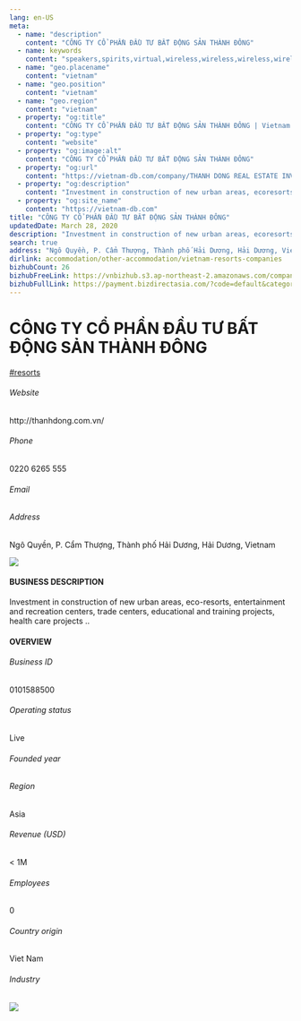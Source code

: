 ```yaml
---
lang: en-US
meta:
  - name: "description"
    content: "CÔNG TY CỔ PHẦN ĐẦU TƯ BẤT ĐỘNG SẢN THÀNH ĐÔNG"
  - name: keywords
    content: "speakers,spirits,virtual,wireless,wireless,wireless,wireless,wireless,wireless,wireless,wireless,wireless,wireless,wireless,wireless,wireless,wireless,vietnam-resorts-companies"
  - name: "geo.placename"
    content: "vietnam"
  - name: "geo.position"
    content: "vietnam"
  - name: "geo.region"
    content: "vietnam"
  - property: "og:title"
    content: "CÔNG TY CỔ PHẦN ĐẦU TƯ BẤT ĐỘNG SẢN THÀNH ĐÔNG | Vietnam DB"
  - property: "og:type"
    content: "website"
  - property: "og:image:alt"
    content: "CÔNG TY CỔ PHẦN ĐẦU TƯ BẤT ĐỘNG SẢN THÀNH ĐÔNG"
  - property: "og:url"
    content: "https://vietnam-db.com/company/THANH DONG REAL ESTATE INVESTMENT JOINT STOCK COMPANY-2788385"
  - property: "og:description"
    content: "Investment in construction of new urban areas, ecoresorts, entertainment and recreation centers, trade centers, educational and training projects, health care projects .."
  - property: "og:site_name"
    content: "https://vietnam-db.com"
title: "CÔNG TY CỔ PHẦN ĐẦU TƯ BẤT ĐỘNG SẢN THÀNH ĐÔNG"
updatedDate: March 28, 2020
description: "Investment in construction of new urban areas, ecoresorts, entertainment and recreation centers, trade centers, educational and training projects, health care projects .."
search: true
address: "Ngô Quyền, P. Cẩm Thượng, Thành phố Hải Dương, Hải Dương, Vietnam"
dirlink: accommodation/other-accommodation/vietnam-resorts-companies
bizhubCount: 26
bizhubFreeLink: https://vnbizhub.s3.ap-northeast-2.amazonaws.com/companies/vietnam-resorts-companies_preview.xlsx
bizhubFullLink: https://payment.bizdirectasia.com/?code=default&category=bizhub&item=vietnam-resorts-companies&redirect=https://vietnam-db.com
---
```



<div class="bd-item">
    <div class="item-content">
        <div class="detail-title-wrap">
            <h1 class="detail-title">
                CÔNG TY CỔ PHẦN ĐẦU TƯ BẤT ĐỘNG SẢN THÀNH ĐÔNG
            </h1>
        </div>
		<div class="detail-tagslist"><a href="/accommodation/other-accommodation/tags/resorts" class="detail-tagitem">#resorts</a></div>
        <h6 class="bd-label">Website</h6>
        <p>http://thanhdong.com.vn/</p>
		<h6 class="bd-label">Phone</h6>
        <p>0220 6265 555</p>
        <h6 class="bd-label">Email</h6>
        <p><a class="textColorPrimary" href="#"></a></p>
        <h6 class="bd-label">Address</h6>
        <p>Ngô Quyền, P. Cẩm Thượng, Thành phố Hải Dương, Hải Dương, Vietnam</p>
    </div>
</div>

<div class="banner-wrap text-center"><a href="" class="banner-link"><img src="/assets/vndb.com/BannerAds2.jpg" class="banner-img"></a></div>

<div class="bd-item">
    <div class="item-content">
        <h4 class="textColorPrimary item-title">BUSINESS DESCRIPTION</h4>
        <p>Investment in construction of new urban areas, eco-resorts, entertainment and recreation centers, trade centers, educational and training projects, health care projects ..</p>
    </div>
</div>

<div class="bd-item">
    <div class="item-content">
        <h4 class="textColorPrimary item-title">OVERVIEW</h4>
        <div class="item-info">
            <h6 class="bd-label">Business ID</h6>
            <p>0101588500</p>
        </div>
        <div class="item-info">
            <h6 class="bd-label">Operating status</h6>
            <p>Live<small class="bd-status_dot live"></small></p>
        </div>
        <div class="item-info">
            <h6 class="bd-label">Founded year</h6>
            <p></p>
        </div>
        <div class="item-info">
            <h6 class="bd-label">Region</h6>
            <p>Asia</p>
        </div>
        <div class="item-info">
            <h6 class="bd-label">Revenue (USD)</h6>
            <p>&lt; 1M</p>
        </div>
        <div class="item-info">
            <h6 class="bd-label">Employees</h6>
            <p>0</p>
        </div>
        <div class="item-info">
            <h6 class="bd-label">Country origin</h6>
            <p>Viet Nam</p>
        </div>
        <div class="item-info">
            <h6 class="bd-label">Industry</h6>
            <p></p>
        </div>
    </div>
</div>

<div class="banner-wrap text-center"><a href="" class="banner-link"><img src="/assets/vndb.com/BannerAd_04_728x90.jpg" class="banner-img"></a></div>

<CustomPopup popupTitle="ENTER EMAIL TO DOWNLOAD" popupSubTitle="The companies data will be sent to your inbox. Please enter your email." :free="this.$frontmatter.bizhubFreeLink" :paid="this.$frontmatter.bizhubFullLink" :count="this.$frontmatter.bizhubCount"/>

